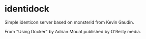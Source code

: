identidock
==========

Simple identicon server based on monsterid from Kevin Gaudin.

From "Using Docker" by Adrian Mouat published by O'Reilly media.


